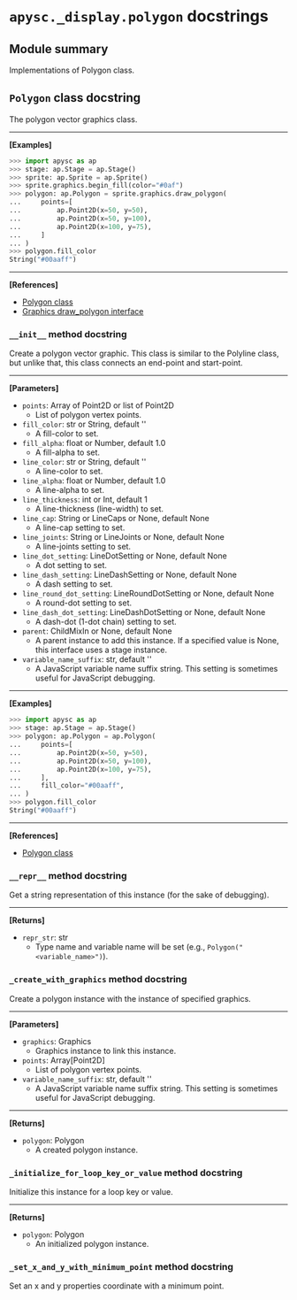 # `apysc._display.polygon` docstrings

## Module summary

Implementations of Polygon class.

## `Polygon` class docstring

The polygon vector graphics class.<hr>

**[Examples]**

```py
>>> import apysc as ap
>>> stage: ap.Stage = ap.Stage()
>>> sprite: ap.Sprite = ap.Sprite()
>>> sprite.graphics.begin_fill(color="#0af")
>>> polygon: ap.Polygon = sprite.graphics.draw_polygon(
...     points=[
...         ap.Point2D(x=50, y=50),
...         ap.Point2D(x=50, y=100),
...         ap.Point2D(x=100, y=75),
...     ]
... )
>>> polygon.fill_color
String("#00aaff")
```

<hr>

**[References]**

- [Polygon class](https://simon-ritchie.github.io/apysc/en/polygon.html)
- [Graphics draw_polygon interface](https://simon-ritchie.github.io/apysc/en/graphics_draw_polygon.html)

### `__init__` method docstring

Create a polygon vector graphic. This class is similar to the Polyline class, but unlike that, this class connects an end-point and start-point.<hr>

**[Parameters]**

- `points`: Array of Point2D or list of Point2D
  - List of polygon vertex points.
- `fill_color`: str or String, default ''
  - A fill-color to set.
- `fill_alpha`: float or Number, default 1.0
  - A fill-alpha to set.
- `line_color`: str or String, default ''
  - A line-color to set.
- `line_alpha`: float or Number, default 1.0
  - A line-alpha to set.
- `line_thickness`: int or Int, default 1
  - A line-thickness (line-width) to set.
- `line_cap`: String or LineCaps or None, default None
  - A line-cap setting to set.
- `line_joints`: String or LineJoints or None, default None
  - A line-joints setting to set.
- `line_dot_setting`: LineDotSetting or None, default None
  - A dot setting to set.
- `line_dash_setting`: LineDashSetting or None, default None
  - A dash setting to set.
- `line_round_dot_setting`: LineRoundDotSetting or None, default None
  - A round-dot setting to set.
- `line_dash_dot_setting`: LineDashDotSetting or None, default None
  - A dash-dot (1-dot chain) setting to set.
- `parent`: ChildMixIn or None, default None
  - A parent instance to add this instance. If a specified value is None, this interface uses a stage instance.
- `variable_name_suffix`: str, default ''
  - A JavaScript variable name suffix string. This setting is sometimes useful for JavaScript debugging.

<hr>

**[Examples]**

```py
>>> import apysc as ap
>>> stage: ap.Stage = ap.Stage()
>>> polygon: ap.Polygon = ap.Polygon(
...     points=[
...         ap.Point2D(x=50, y=50),
...         ap.Point2D(x=50, y=100),
...         ap.Point2D(x=100, y=75),
...     ],
...     fill_color="#00aaff",
... )
>>> polygon.fill_color
String("#00aaff")
```

<hr>

**[References]**

- [Polygon class](https://simon-ritchie.github.io/apysc/en/polygon.html)

### `__repr__` method docstring

Get a string representation of this instance (for the sake of debugging).<hr>

**[Returns]**

- `repr_str`: str
  - Type name and variable name will be set (e.g., `Polygon("<variable_name>")`).

### `_create_with_graphics` method docstring

Create a polygon instance with the instance of specified graphics.<hr>

**[Parameters]**

- `graphics`: Graphics
  - Graphics instance to link this instance.
- `points`: Array[Point2D]
  - List of polygon vertex points.
- `variable_name_suffix`: str, default ''
  - A JavaScript variable name suffix string. This setting is sometimes useful for JavaScript debugging.

<hr>

**[Returns]**

- `polygon`: Polygon
  - A created polygon instance.

### `_initialize_for_loop_key_or_value` method docstring

Initialize this instance for a loop key or value.<hr>

**[Returns]**

- `polygon`: Polygon
  - An initialized polygon instance.

### `_set_x_and_y_with_minimum_point` method docstring

Set an x and y properties coordinate with a minimum point.